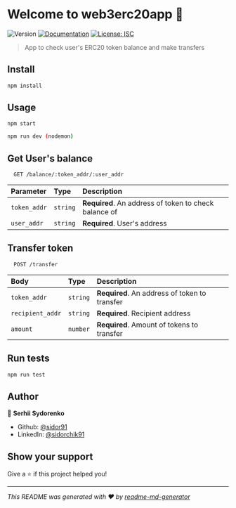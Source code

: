 # Welcome to web3erc20app 👋
![Version](https://img.shields.io/badge/version-1.0.0-blue.svg?cacheSeconds=2592000)
[![Documentation](https://img.shields.io/badge/documentation-yes-brightgreen.svg)](https://github.com/sidor91/web3Erc20App/blob/main/README.md)
[![License: ISC](https://img.shields.io/github/license/sidor91/web3erc20app)](#)

> App to check user's ERC20 token balance and make transfers

## Install

```sh
npm install
```

## Usage

```sh
npm start
```
```sh
npm run dev (nodemon)
```

## Get User's balance

```http
  GET /balance/:token_addr/:user_addr
```

| Parameter | Type     | Description                |
| :-------- | :------- | :------------------------- |
| `token_addr` | `string` | **Required**. An address of token to check balance of |
| `user_addr` | `string` | **Required**. User's address |


## Transfer token 

```http
  POST /transfer
```

| Body | Type     | Description                       |
| :-------- | :------- | :-------------------------------- |
| `token_addr`      | `string` | **Required**. An address of token to transfer |
| `recipient_addr`      | `string` | **Required**. Recipient address |
| `amount`      | `number` | **Required**. Amount of tokens to transfer |


## Run tests

```sh
npm run test
```

## Author

👤 **Serhii Sydorenko**

* Github: [@sidor91](https://github.com/sidor91)
* LinkedIn: [@sidorchik91](https://linkedin.com/in/sidorchik91)

## Show your support

Give a ⭐️ if this project helped you!


***
_This README was generated with ❤️ by [readme-md-generator](https://github.com/kefranabg/readme-md-generator)_